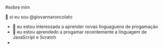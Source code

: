 #sobre mim

👋 oi eu sou @giovannaroncolato
- 👀 eu estou interessada a aprender novas linguaguens de progamação
- 🌱 eu estou aprendedo a progamar recentemente a linguagem de JavaScript e Scratch
- 

